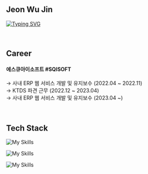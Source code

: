 ## Jeon Wu Jin

[![Typing SVG](https://readme-typing-svg.demolab.com?font=Fira+Code&pause=1000&width=435&lines=Back-End+Developer)](https://git.io/typing-svg)

<br/>

## Career

#### 에스큐아이소프트 #SQISOFT
→ 사내 ERP 웹 서비스 개발 및 유지보수 (2022.04 ~ 2022.11) <br/>
→ KTDS 파견 근무 (2022.12 ~ 2023.04)<br/>
→ 사내 ERP 웹 서비스 개발 및 유지보수 (2023.04 ~)

<br/>

## Tech Stack

![My Skills](https://skillicons.dev/icons?i=java,spring,mysql,postgres,hibernate)

![My Skills](https://skillicons.dev/icons?i=html,css,js,jquery,react,materialui)

![My Skills](https://skillicons.dev/icons?i=git,github,aws,docker,jenkins,gcp)
